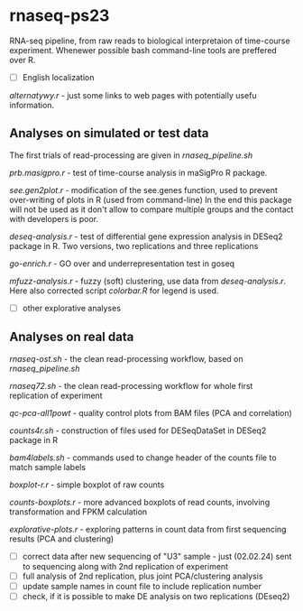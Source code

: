 # rnaseq-ps23
RNA-seq pipeline, from raw reads to biological interpretaion of time-course experiment.
Whenewer possible bash command-line tools are preffered over R.

- [ ] English localization

*alternatywy.r* - just some links to web pages with potentially usefu information.

## Analyses on simulated or test data
The first trials of read-processing are given in *rnaseq_pipeline.sh*

*prb.masigpro.r* - test of time-course analysis in maSigPro R package.

*see.gen2plot.r* - modification of the see.genes function, used to prevent over-writing of plots in R (used from command-line)
In the end this package will not be used as it don't allow to compare multiple groups and the contact with developers is poor.

*deseq-analysis.r* - test of differential gene expression analysis in DESeq2 package in R. Two versions, two replications and three replications

*go-enrich.r* - GO over and underrepresentation test in goseq

*mfuzz-analysis.r* - fuzzy (soft) clustering, use data from *deseq-analysis.r*.
Here also corrected script *colorbar.R* for legend is used.

- [ ] other explorative analyses

## Analyses on real data
*rnaseq-ost.sh* - the clean read-processing workflow, based on *rnaseq_pipeline.sh*

*rnaseq72.sh* - the clean read-processing workflow for whole first replication of experiment

*qc-pca-all1powt* - quality control plots from BAM files (PCA and correlation)

*counts4r.sh* - construction of files used for DESeqDataSet in DESeq2 package in R

*bam4labels.sh* - commands used to change header of the counts file to match sample labels

*boxplot-r.r* - simple boxplot of raw counts

*counts-boxplots.r* - more advanced boxplots of read counts, involving transformation and FPKM calculation

*explorative-plots.r* - exploring patterns in count data from first sequencing results (PCA and clustering)

- [ ] correct data after new sequencing of "U3" sample - just (02.02.24) sent to sequencing along with 2nd replication of experiment
- [ ] full analysis of 2nd replication, plus joint PCA/clustering analysis
- [ ] update sample names in count file to include replication number
- [ ] check, if it is possible to make DE analysis on two replications (DEseq2)
